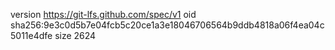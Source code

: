 version https://git-lfs.github.com/spec/v1
oid sha256:9e3c0d5b7e04fcb5c20ce1a3e18046706564b9ddb4818a06f4ea04c5011e4dfe
size 2624
